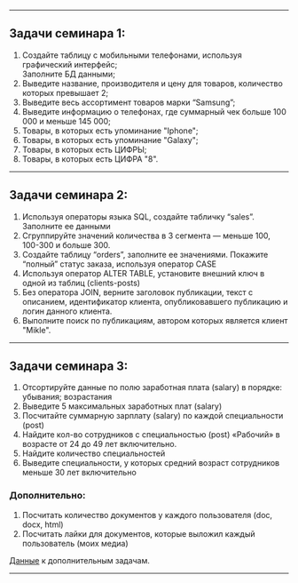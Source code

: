 _____________________________________________
## Задачи семинара 1:
1. Создайте таблицу с мобильными телефонами, используя графический интерфейс;  
Заполните БД данными;
2. Выведите название, производителя и цену для товаров, количество которых превышает 2;
3. Выведите весь ассортимент товаров марки “Samsung”;
4. Выведите информацию о телефонах, где суммарный чек больше 100 000 и меньше 145 000;
5. Товары, в которых есть упоминание "Iphone";
6. Товары, в которых есть упоминание "Galaxy";
7. Товары, в которых есть ЦИФРЫ;
8. Товары, в которых есть ЦИФРА "8".
_____________________________________________
## Задачи семинара 2:
1. Используя операторы языка SQL, создайте табличку “sales”. Заполните ее данными
2. Сгруппируйте значений количества в 3 сегмента — меньше 100, 100-300 и больше 300.
3. Создайте таблицу “orders”, заполните ее значениями. Покажите “полный” статус заказа, используя оператор CASE
4. Используя оператор ALTER TABLE, установите внешний ключ в одной из таблиц (clients-posts)
5. Без оператора JOIN, верните заголовок публикации, текст с описанием, идентификатор клиента, опубликовавшего публикацию и логин данного клиента.
6. Выполните поиск по публикациям, автором которых является клиент "Mikle".
_________________________________________________
## Задачи семинара 3:
1. Отсортируйте данные по полю заработная плата (salary) в порядке: убывания; возрастания
2. Выведите 5 максимальных заработных плат (salary)
3. Посчитайте суммарную зарплату (salary) по каждой специальности (роst)
4. Найдите кол-во сотрудников с специальностью (post) «Рабочий» в возрасте от 24 до 49 лет включительно.
5. Найдите количество специальностей
6. Выведите специальности, у которых средний возраст сотрудников меньше 30 лет включительно
### Дополнительно:
1. Посчитать количество документов у каждого пользователя (doc, docx, html)
2. Посчитать лайки для документов, которые выложил каждый пользователь (моих медиа)  
 
[Данные](https://pollen-attempt-4ac.notion.site/c448e32ae1344f22b1deae7f42c8b57f) к дополнительным задачам.
____________________________________________